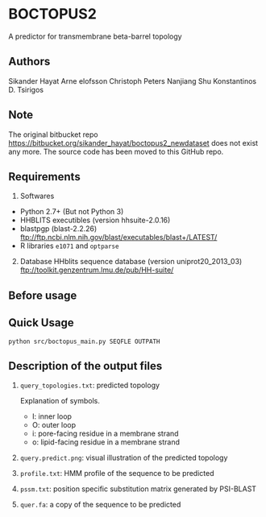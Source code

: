 # BOCTOPUS2
A predictor for transmembrane beta-barrel topology

## Authors
Sikander Hayat
Arne elofsson
Christoph Peters
Nanjiang Shu
Konstantinos D. Tsirigos

## Note
The original bitbucket repo
https://bitbucket.org/sikander_hayat/boctopus2_newdataset does not exist any
more. The source code has been moved to this GitHub repo.

## Requirements

1. Softwares
* Python 2.7+ (But not Python 3)
* HHBLITS executibles (version hhsuite-2.0.16) 
* blastpgp (blast-2.2.26) ftp://ftp.ncbi.nlm.nih.gov/blast/executables/blast+/LATEST/ 
* R libraries `e1071` and `optparse`


2. Database
HHblits sequence database (version uniprot20_2013_03) ftp://toolkit.genzentrum.lmu.de/pub/HH-suite/

## Before usage


## Quick Usage

    python src/boctopus_main.py SEQFLE OUTPATH

## Description of the output files

1. `query_topologies.txt`: predicted topology

   Explanation of symbols.

    * I: inner loop
    * O: outer loop
    * i: pore-facing residue in a membrane strand
    * o: lipid-facing residue in a membrane strand

2.  `query.predict.png`: visual illustration of the predicted topology

3.  `profile.txt`: HMM profile of the sequence to be predicted

4. `pssm.txt`: position specific substitution matrix generated by PSI-BLAST

5. `quer.fa`: a copy of the sequence to be predicted
